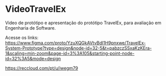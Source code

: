 # VideoTravelEx
Video de protótipo e apresentação do protótipo TravelEx, para avaliação em Engenharia de Software.

Acesse os links:
https://www.figma.com/proto/YzuXQGkAVtvBdI1H9pnxwe/TravelEx-System-Prototype?type=design&node-id=32-5&t=pabzczSSxaKzKEra-1&scaling=min-zoom&page-id=3%3A105&starting-point-node-id=32%3A5&mode=design

https://reccloud.com/pt/u/iwegm79
